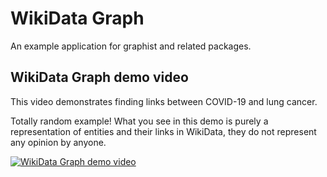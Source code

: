 # WikiData Graph

An example application for graphist and related packages.

## WikiData Graph demo video

This video demonstrates finding links between COVID-19 and lung cancer.

Totally random example! What you see in this demo is purely a representation of entities and their links in WikiData, they do not represent any opinion by anyone.

[![WikiData Graph demo video](https://img.youtube.com/vi/7XElmIZMF6E/0.jpg)](http://www.youtube.com/watch?v=7XElmIZMF6E)
